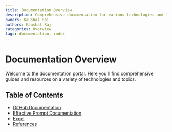 ```yaml
---
title: Documentation Overview
description: Comprehensive documentation for various technologies and topics.
owners: Kaushal Raj
authors: Kaushal Raj
categories: Overview
tags: documentation, index
---
```


# Documentation Overview

Welcome to the documentation portal. Here you'll find comprehensive guides and resources on a variety of technologies and topics.

## Table of Contents

- [GitHub Documentation](./tech/github.md)
- [Effective Prompt Documentation](./tech/effective-prompts.md)
- [Excel](./tech/excel.md)
- [References](./tech/reference-links.md)
